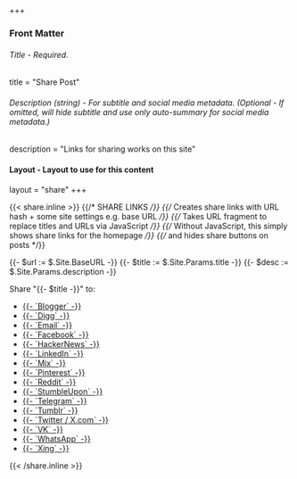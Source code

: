 +++
### Front Matter

###### Title - Required.
title = "Share Post"

###### Description (string) - For subtitle and social media metadata. (Optional - If omitted, will hide subtitle and use only auto-summary for social media metadata.)
description = "Links for sharing works on this site"

#### Layout - Layout to use for this content
layout = "share"
+++

{{< share.inline >}}
{{/* SHARE LINKS */}}
{{/* Creates share links with URL hash + some site settings e.g. base URL */}}
{{/* Takes URL fragment to replace titles and URLs via JavaScript */}}
{{/* Without JavaScript, this simply shows share links for the homepage */}}
{{/*	and hides share buttons on posts */}}

{{- $url := $.Site.BaseURL -}}
{{- $title := $.Site.Params.title -}}
{{- $desc := $.Site.Params.description -}}

<p>Share "{{- $title -}}" to:</p>
<ul>
	<li><a href='https://www.blogger.com/blog-this.g?u={{- $url -}}&n={{- $title -}}&t={{- $desc -}}&hellip;' target='_blank'>{{- `Blogger` -}}</a></li>
	<li><a href='https://digg.com/submit?url={{- $url -}}&title={{- $title -}}' target='_blank'>{{- `Digg` -}}</a></li>
	<li><a href='mailto:?subject={{- $title -}}%20%3A%20{{- $url -}}&amp;body={{- $desc -}}&hellip;%0D%0ARead More%3A%20{{- $url -}}'>{{- `Email` -}}</a></li>
	<li><a href='https://www.facebook.com/sharer/sharer.php?u={{- $url -}}&quote={{- $title -}}' target='_blank'>{{- `Facebook` -}}</a></li>
	<li><a href='https://news.ycombinator.com/submitlink?u={{- $url -}}&t={{- $title -}}' target='_blank'>{{- `HackerNews` -}}</a></li>
	<li><a href='https://www.linkedin.com/shareArticle?mini=true&amp;url={{- $url -}}&amp;title={{- $title -}}&amp;summary={{- $desc -}}&hellip;&amp;source={{- $url -}}' target='_blank'>{{- `LinkedIn` -}}</a></li>
	<li><a href='https://mix.com/add?url={{- $url -}}' target='_blank'>{{- `Mix` -}}</a></li>
	<li><a href='https://pinterest.com/pin/create/button/?url={{- $url -}}&amp;description={{- $desc -}}' target='_blank'>{{- `Pinterest` -}}</a></li>
	<li><a href='https://reddit.com/submit/?url={{- $url -}}&amp;resubmit=true&amp;title={{- $title -}}' target='_blank'>{{- `Reddit` -}}</a></li>
	<li><a href='http://www.stumbleupon.com/submit?url={{- $url -}}&title={{- $title -}}' target='_blank'>{{- `StumbleUpon` -}}</a></li>
	<li><a href='https://telegram.me/share/url?text={{- $title -}}%0D%0A{{- $desc -}}&hellip;&amp;url={{- $url -}}' target='_blank'>{{- `Telegram` -}}</a></li>
	<li><a href='https://www.tumblr.com/widgets/share/tool?canonicalUrl={{- $url -}}&title={{- $title -}}&caption={{- $desc -}}' target='_blank'>{{- `Tumblr` -}}</a></li>
	<li><a href='https://twitter.com/intent/tweet/?text={{- $title -}}&amp;url={{- $url -}}&via=dtravislee' target='_blank'>{{- `Twitter / X.com` -}}</a></li>
	<li><a href='https://vk.com/share.php?url={{- $url -}}' target='_blank'>{{- `VK` -}}</a></li>
	<li><a href='whatsapp://send?text={{- $title -}}%0D%0A{{- $desc -}}&hellip;%0D%0ASource%20{{- $url -}}'>{{- `WhatsApp` -}}</a></li>
	<li><a href='https://www.xing.com/app/user?op=share&url={{- $url -}}' target='_blank'>{{- `Xing` -}}</a></li>
</ul>
{{< /share.inline >}}
